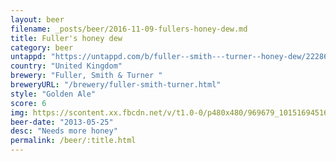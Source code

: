 ```yaml
---
layout: beer
filename: _posts/beer/2016-11-09-fullers-honey-dew.md
title: Fuller's honey dew
category: beer
untappd: "https://untappd.com/b/fuller--smith---turner--honey-dew/22286"
country: "United Kingdom"
brewery: "Fuller, Smith & Turner "
breweryURL: "/brewery/fuller-smith-turner.html"
style: "Golden Ale"
score: 6
img: https://scontent.xx.fbcdn.net/v/t1.0-0/p480x480/969679_10151694516258745_1883640684_n.jpg?oh=b689eacbc2d0a99e6f8b2e80e6638950&oe=5B384EA2
beer-date: "2013-05-25"
desc: "Needs more honey"
permalink: /beer/:title.html
---
```

